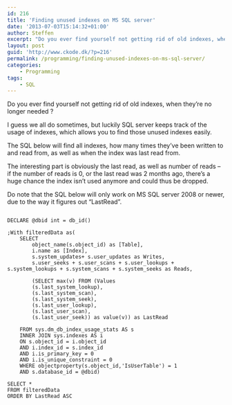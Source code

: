 ```yaml
---
id: 216
title: 'Finding unused indexes on MS SQL server'
date: '2013-07-03T15:14:32+01:00'
author: Steffen
excerpt: "Do you ever find yourself not getting rid of old indexes, when they're no longer needed ?\r\n\r\nI guess we all do sometimes, but luckily SQL server keeps track of the usage of indexes, which allows you to find those unused indexes easily."
layout: post
guid: 'http://www.ckode.dk/?p=216'
permalink: /programming/finding-unused-indexes-on-ms-sql-server/
categories:
    - Programming
tags:
    - SQL
---
```


Do you ever find yourself not getting rid of old indexes, when they’re no longer needed ?

I guess we all do sometimes, but luckily SQL server keeps track of the usage of indexes, which allows you to find those unused indexes easily.

The SQL below will find all indexes, how many times they’ve been written to and read from, as well as when the index was last read from.

The interesting part is obviously the last read, as well as number of reads – if the number of reads is 0, or the last read was 2 months ago, there’s a huge chance the index isn’t used anymore and could thus be dropped.

Do note that the SQL below will only work on MS SQL server 2008 or newer, due to the way it figures out “LastRead”.

```

DECLARE @dbid int = db_id()

;With filteredData as(
    SELECT 
		object_name(s.object_id) as [Table], 
		i.name as [Index],
		s.system_updates+ s.user_updates as Writes, 
		s.user_seeks + s.user_scans + s.user_lookups + s.system_lookups + s.system_scans + s.system_seeks as Reads,

		(SELECT max(v) FROM (Values
		(s.last_system_lookup),
		(s.last_system_scan),
		(s.last_system_seek),
		(s.last_user_lookup),
		(s.last_user_scan),
		(s.last_user_seek)) as value(v)) as LastRead

    FROM sys.dm_db_index_usage_stats AS s 
    INNER JOIN sys.indexes AS i
    ON s.object_id = i.object_id
    AND i.index_id = s.index_id
	AND i.is_primary_key = 0
	AND i.is_unique_constraint = 0
    WHERE objectproperty(s.object_id,'IsUserTable') = 1
    AND s.database_id = @dbid)
    
SELECT *
FROM filteredData 
ORDER BY LastRead ASC
```